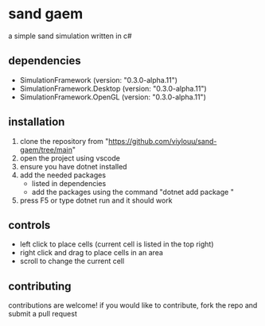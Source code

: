 # sand gaem
a simple sand simulation written in c#

## dependencies
- SimulationFramework (version: "0.3.0-alpha.11")
- SimulationFramework.Desktop (version: "0.3.0-alpha.11")
- SimulationFramework.OpenGL (version: "0.3.0-alpha.11")

## installation
1. clone the repository from "https://github.com/viylouu/sand-gaem/tree/main"
2. open the project using vscode
3. ensure you have dotnet installed
3. add the needed packages
    - listed in dependencies
    - add the packages using the command "dotnet add package <name> <version>"
4. press F5 or type dotnet run and it should work

## controls
- left click to place cells (current cell is listed in the top right)
- right click and drag to place cells in an area
- scroll to change the current cell

## contributing
contributions are welcome!
if you would like to contribute, fork the repo and submit a pull request